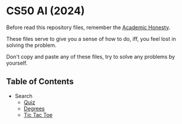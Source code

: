 # CS50 AI (2024)

Before read this repository files, remember the [Academic Honesty](https://cs50.harvard.edu/x/honesty/).

These files serve to give you a sense of how to do, iff, you feel lost in solving the problem.

Don't copy and paste any of these files, try to solve any problems by yourself.

## Table of Contents
  * Search
    * [Quiz](week0/quiz0.md)
    * [Degrees](week0/degrees/degrees.py)
    * [Tic Tac Toe](week0/tictactoe/tictactoe.py)
